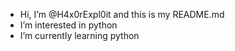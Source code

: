 - Hi, I’m @H4x0rExpl0it and this is my README.md
- I’m interested in python
- I’m currently learning python
